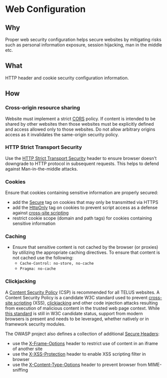 # Web Configuration

## Why

Proper web security configuration helps secure websites by mitigating risks such as personal information exposure, session hijacking, man in the middle etc.

## What

HTTP header and cookie security configuration information.

## How

### Cross-origin resource sharing

Website must implement a strict [CORS](https://en.wikipedia.org/wiki/Cross-origin_resource_sharing) policy. If content is intended to be shared by other websites then those websites must be explicitly defined and access allowed only to those websites. Do not allow arbitrary origins access as it invalidates the same-origin security policy.

### HTTP Strict Transport Security

Use the [HTTP Strict Transport Security](https://en.wikipedia.org/wiki/HTTP_Strict_Transport_Security) header to ensure browser doesn't downgrade to HTTP protocol in subsequent requests. This helps to defend against Man-in-the-middle attacks.

### Cookies

Ensure that cookies containing sensitive information are properly secured:
- add the [Secure](https://en.wikipedia.org/wiki/Secure_cookies) tag on cookies that may only be transmitted via HTTPS
- add the [HttpOnly](https://www.owasp.org/index.php/HttpOnly) tag on cookies to prevent script access as a defense against [cross-site scripting](https://en.wikipedia.org/wiki/Cross-site_scripting)
- restrict cookie scope (domain and path tags) for cookies containing sensitive information

### Caching

- Ensure that sensitive content is not cached by the browser (or proxies) by utilizing the appropriate caching directives. To ensure that content is not cached use the following:
  - `Cache-Control: no-store, no-cache`
  - `Pragma: no-cache`

### Clickjacking

A [Content Security Policy](https://en.wikipedia.org/wiki/Content_Security_Policy) (CSP) is recommended for all TELUS websites. A Content Security Policy is a candidate W3C standard used to prevent [cross-site scripting](https://en.wikipedia.org/wiki/Cross-site_scripting) (XSS), [clickjacking](https://en.wikipedia.org/wiki/Clickjacking) and other code injection attacks resulting from execution of malicious content in the trusted web page context. While [this standard](https://www.w3.org/TR/CSP3/) is still in W3C candidate status, support from modern browsers is present and needs to be leveraged, whether natively or in framework security modules.

The OWASP project also defines a collection of additional [Secure Headers](https://www.owasp.org/index.php/OWASP_Secure_Headers_Project): 

- use the [X-Frame-Options](https://www.owasp.org/index.php/OWASP_Secure_Headers_Project#xfo) header to restrict use of content in an iframe of another site
- use the [X-XSS-Protection](https://www.owasp.org/index.php/OWASP_Secure_Headers_Project#xxxsp) header to enable XSS scripting filter in browser
- use the [X-Content-Type-Options](https://www.owasp.org/index.php/OWASP_Secure_Headers_Project#xcto) header to prevent browser from MIME-sniffing

